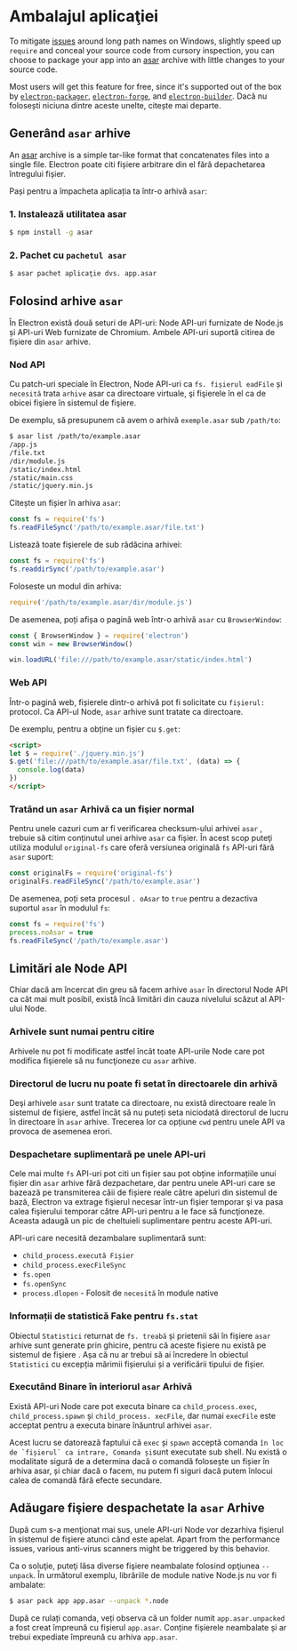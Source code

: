 # Ambalajul aplicaţiei

To mitigate [issues](https://github.com/joyent/node/issues/6960) around long path names on Windows, slightly speed up `require` and conceal your source code from cursory inspection, you can choose to package your app into an [asar][asar] archive with little changes to your source code.

Most users will get this feature for free, since it's supported out of the box by [`electron-packager`][electron-packager], [`electron-forge`][electron-forge], and [`electron-builder`][electron-builder]. Dacă nu folosești niciuna dintre aceste unelte, citește mai departe.

## Generând `asar` arhive

An [asar][asar] archive is a simple tar-like format that concatenates files into a single file. Electron poate citi fișiere arbitrare din el fără depachetarea întregului fișier.

Pași pentru a împacheta aplicația ta într-o arhivă `asar`:

### 1. Instalează utilitatea asar

```sh
$ npm install -g asar
```

### 2. Pachet cu `pachetul asar`

```sh
$ asar pachet aplicaţie dvs. app.asar
```

## Folosind arhive `asar`

În Electron există două seturi de API-uri: Node API-uri furnizate de Node.js și API-uri Web furnizate de Chromium. Ambele API-uri suportă citirea de fișiere din `asar` arhive.

### Nod API

Cu patch-uri speciale în Electron, Node API-uri ca `fs. fișierul eadFile` și `necesită` trata `arhive` asar ca directoare virtuale, şi fişierele în el ca de obicei fişiere în sistemul de fişiere.

De exemplu, să presupunem că avem o arhivă `exemple.asar` sub `/path/to`:

```sh
$ asar list /path/to/example.asar
/app.js
/file.txt
/dir/module.js
/static/index.html
/static/main.css
/static/jquery.min.js
```

Citește un fișier în arhiva `asar`:

```javascript
const fs = require('fs')
fs.readFileSync('/path/to/example.asar/file.txt')
```

Listează toate fişierele de sub rădăcina arhivei:

```javascript
const fs = require('fs')
fs.readdirSync('/path/to/example.asar')
```

Foloseste un modul din arhiva:

```javascript
require('/path/to/example.asar/dir/module.js')
```

De asemenea, poți afișa o pagină web într-o arhivă `asar` cu `BrowserWindow`:

```javascript
const { BrowserWindow } = require('electron')
const win = new BrowserWindow()

win.loadURL('file:///path/to/example.asar/static/index.html')
```

### Web API

Într-o pagină web, fișierele dintr-o arhivă pot fi solicitate cu `fișierul:` protocol. Ca API-ul Node, `asar` arhive sunt tratate ca directoare.

De exemplu, pentru a obține un fișier cu `$.get`:

```html
<script>
let $ = require('./jquery.min.js')
$.get('file:///path/to/example.asar/file.txt', (data) => {
  console.log(data)
})
</script>
```

### Tratând un `asar` Arhivă ca un fişier normal

Pentru unele cazuri cum ar fi verificarea checksum-ului arhivei `asar` , trebuie să citim conținutul unei arhive `asar` ca fișier. În acest scop puteţi utiliza modulul `original-fs` care oferă versiunea originală `fs` API-uri fără `asar` suport:

```javascript
const originalFs = require('original-fs')
originalFs.readFileSync('/path/to/example.asar')
```

De asemenea, poți seta procesul `. oAsar` to `true` pentru a dezactiva suportul `asar` în modulul `fs`:

```javascript
const fs = require('fs')
process.noAsar = true
fs.readFileSync('/path/to/example.asar')
```

## Limitări ale Node API

Chiar dacă am încercat din greu să facem arhive `asar` în directorul Node API ca cât mai mult posibil, există încă limitări din cauza nivelului scăzut al API-ului Node.

### Arhivele sunt numai pentru citire

Arhivele nu pot fi modificate astfel încât toate API-urile Node care pot modifica fişierele să nu funcţioneze cu `asar` arhive.

### Directorul de lucru nu poate fi setat în directoarele din arhivă

Deşi arhivele `asar` sunt tratate ca directoare, nu există directoare reale în sistemul de fişiere, astfel încât să nu puteți seta niciodată directorul de lucru în directoare în `asar` arhive. Trecerea lor ca opțiune `cwd` pentru unele API va provoca de asemenea erori.

### Despachetare suplimentară pe unele API-uri

Cele mai multe `fs` API-uri pot citi un fișier sau pot obține informațiile unui fișier din `asar` arhive fără dezpachetare, dar pentru unele API-uri care se bazează pe transmiterea căii de fișiere reale către apeluri din sistemul de bază, Electron va extrage fişierul necesar într-un fişier temporar şi va pasa calea fişierului temporar către API-uri pentru a le face să funcţioneze. Aceasta adaugă un pic de cheltuieli suplimentare pentru aceste API-uri.

API-uri care necesită dezambalare suplimentară sunt:

* `child_process.execută Fișier`
* `child_process.execFileSync`
* `fs.open`
* `fs.openSync`
* `process.dlopen` - Folosit de `necesită` în module native

### Informații de statistică Fake pentru `fs.stat`

Obiectul `Statistici` returnat de `fs. treabă` și prietenii săi în fișiere `asar` arhive sunt generate prin ghicire, pentru că aceste fişiere nu există pe sistemul de fişiere . Așa că nu ar trebui să ai încredere în obiectul `Statistici` cu excepția mărimii fișierului și a verificării tipului de fișier.

### Executând Binare în interiorul `asar` Arhivă

Există API-uri Node care pot executa binare ca `child_process.exec`, `child_process.spawn` și `child_process. xecFile`, dar numai `execFile` este acceptat pentru a executa binare înăuntrul arhivei `asar`.

Acest lucru se datorează faptului că `exec` și `spawn` acceptă comanda `` în loc de `fișierul` ca intrare, Comanda și ``sunt executate sub shell. Nu există o modalitate sigură de a determina dacă o comandă folosește un fișier în arhiva asar, și chiar dacă o facem, nu putem fi siguri dacă putem înlocui calea de comandă fără efecte secundare.

## Adăugare fişiere despachetate la `asar` Arhive

După cum s-a menţionat mai sus, unele API-uri Node vor dezarhiva fişierul în sistemul de fişiere atunci când este apelat. Apart from the performance issues, various anti-virus scanners might be triggered by this behavior.

Ca o soluţie, puteţi lăsa diverse fişiere neambalate folosind opţiunea `--unpack`. În următorul exemplu, librăriile de module native Node.js nu vor fi ambalate:

```sh
$ asar pack app app.asar --unpack *.node
```

După ce rulați comanda, veți observa că un folder numit `app.asar.unpacked` a fost creat împreună cu fișierul `app.asar`. Conține fișierele neambalate și ar trebui expediate împreună cu arhiva `app.asar`.

[asar]: https://github.com/electron/asar
[electron-packager]: https://github.com/electron/electron-packager
[electron-forge]: https://github.com/electron-userland/electron-forge
[electron-builder]: https://github.com/electron-userland/electron-builder

